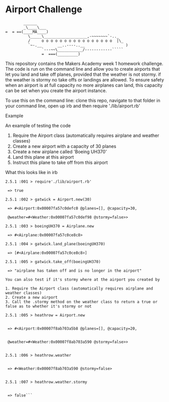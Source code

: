 Airport Challenge
=================

```
        ______
        _\____\___
=  = ==(____MA____)
          \_____\___________________,-~~~~~~~`-.._
          /     o o o o o o o o o o o o o o o o  |\_
          `~-.__       __..----..__                  )
                `---~~\___________/------------`````
                =  ===(_________)

```

This repository contains the Makers Academy week 1 homework challenge. The code is run on the command line and
allow you to create airports that let you land and take off planes, provided that the weather is not stormy. if the weather is stormy no take offs or landings are allowed. To ensure safety when an airport is at full capacity no more airplanes can land, this capacity can be set when you create the airport instance.

To use this on the command line: clone this repo, navigate to that folder in your command line, open up irb and then require './lib/airport.rb'

Example

An example of testing the code

1. Require the Airport class (automatically requires airplane and weather classes)
2. Create a new airport with a capacity of 30 planes
3. Create a new airplane called 'Boeing UH370'
4. Land this plane at this airport
5. Instruct this plane to take off from this airport


What this looks like in irb
```
2.5.1 :001 > require'./lib/airport.rb'

 => true

2.5.1 :002 > gatwick = Airport.new(30)

 => #<Airport:0x00007fa57c0defc0 @planes=[], @capacity=30,

 @weather=#<Weather:0x00007fa57c0def98 @stormy=false>>

2.5.1 :003 > boeingUH370 = Airplane.new

 => #<Airplane:0x00007fa57c0ce8c8>

2.5.1 :004 > gatwick.land_plane(boeingUH370)

 => [#<Airplane:0x00007fa57c0ce8c8>]

2.5.1 :005 > gatwick.take_off(boeingUH370)

 => "airplane has taken off and is no longer in the airport"

You can also test if it's stormy where at the airport you created by

1. Require the Airport class (automatically requires airplane and weather classes)
2. Create a new airport
3. Call the .stormy method on the weather class to return a true or false as to whether it's stormy or not

2.5.1 :005 > heathrow = Airport.new


 => #<Airport:0x00007f8ab703a5b8 @planes=[], @capacity=20,


 @weather=#<Weather:0x00007f8ab703a590 @stormy=false>>


2.5.1 :006 > heathrow.weather


 => #<Weather:0x00007f8ab703a590 @stormy=false>


2.5.1 :007 > heathrow.weather.stormy


 => false```
